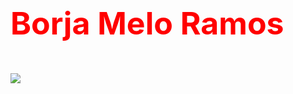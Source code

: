 # <p style="color:red; font-size:50px">Borja Melo Ramos</p>
<img src="https://media.giphy.com/media/1MTLxzwvOnvmE/giphy.gif">

